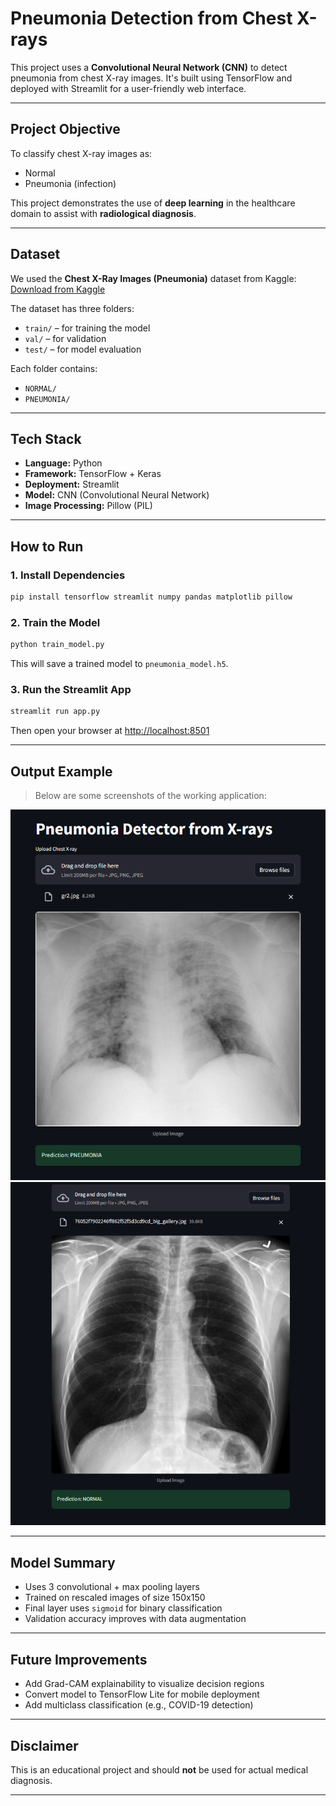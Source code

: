 # Pneumonia Detection from Chest X-rays

This project uses a **Convolutional Neural Network (CNN)** to detect pneumonia from chest X-ray images. It's built using TensorFlow and deployed with Streamlit for a user-friendly web interface.

---

## Project Objective

To classify chest X-ray images as:

- Normal
- Pneumonia (infection)

This project demonstrates the use of **deep learning** in the healthcare domain to assist with **radiological diagnosis**.

---

## Dataset

We used the **Chest X-Ray Images (Pneumonia)** dataset from Kaggle:  
[Download from Kaggle](https://www.kaggle.com/datasets/paultimothymooney/chest-xray-pneumonia)

The dataset has three folders:
- `train/` – for training the model
- `val/` – for validation
- `test/` – for model evaluation

Each folder contains:
- `NORMAL/`
- `PNEUMONIA/`

---

## Tech Stack

- **Language:** Python
- **Framework:** TensorFlow + Keras
- **Deployment:** Streamlit
- **Model:** CNN (Convolutional Neural Network)
- **Image Processing:** Pillow (PIL)

---

## How to Run

### 1. Install Dependencies

```bash
pip install tensorflow streamlit numpy pandas matplotlib pillow
```

### 2. Train the Model

```bash
python train_model.py
```

This will save a trained model to `pneumonia_model.h5`.

### 3. Run the Streamlit App

```bash
streamlit run app.py
```

Then open your browser at [http://localhost:8501](http://localhost:8501)

---

## Output Example

> Below are some screenshots of the working application:


![output](output1.png)
![output](output2.png)




---

## Model Summary

- Uses 3 convolutional + max pooling layers
- Trained on rescaled images of size 150x150
- Final layer uses `sigmoid` for binary classification
- Validation accuracy improves with data augmentation

---

## Future Improvements

- Add Grad-CAM explainability to visualize decision regions
- Convert model to TensorFlow Lite for mobile deployment
- Add multiclass classification (e.g., COVID-19 detection)

---

## Disclaimer

This is an educational project and should **not** be used for actual medical diagnosis.

---

